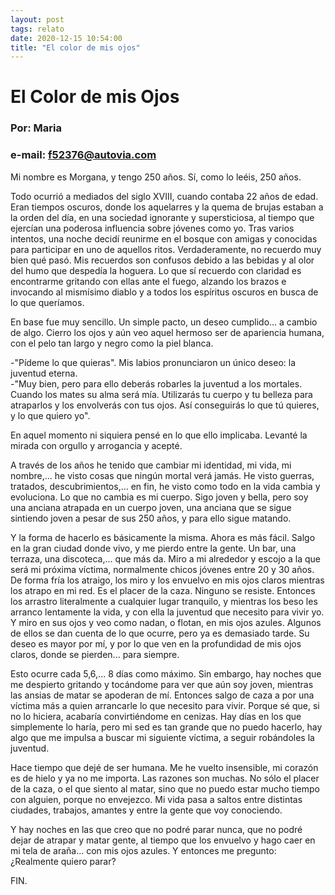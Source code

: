 ```yaml
---
layout: post
tags: relato 
date: 2020-12-15 10:54:00
title: "El color de mis ojos"
---
```

# El Color de mis Ojos

### Por: Maria
### e-mail: f52376@autovia.com
   
   Mi nombre es Morgana, y tengo 250 años. Sí, como lo leéis, 250 años.
   
   Todo ocurrió a mediados del siglo XVIII, cuando contaba 22 años de
   edad. Eran tiempos oscuros, donde los aquelarres y la quema de brujas
   estaban a la orden del día, en una sociedad ignorante y supersticiosa,
   al tiempo que ejercían una poderosa influencia sobre jóvenes como yo.
   Tras varios intentos, una noche decidí reunirme en el bosque con amigas
   y conocidas para participar en uno de aquellos ritos. Verdaderamente,
   no recuerdo muy bien qué pasó. Mis recuerdos son confusos debido a las
   bebidas y al olor del humo que despedía la hoguera. Lo que sí recuerdo
   con claridad es encontrarme gritando con ellas ante el fuego, alzando
   los brazos e invocando al mismísimo diablo y a todos los espíritus
   oscuros en busca de lo que queríamos.
   
   En base fue muy sencillo. Un simple pacto, un deseo cumplido... a
   cambio de algo. Cierro los ojos y aún veo aquel hermoso ser de
   apariencia humana, con el pelo tan largo y negro como la piel blanca.
   
   -"Pídeme lo que quieras". Mis labios pronunciaron un único deseo: la
   juventud eterna.  
   -"Muy bien, pero para ello deberás robarles la juventud a los
   mortales. Cuando los mates su alma será mía. Utilizarás tu cuerpo y tu
   belleza para atraparlos y los envolverás con tus ojos. Así conseguirás
   lo que tú quieres, y lo que quiero yo".
   
   En aquel momento ni siquiera pensé en lo que ello implicaba. Levanté la
   mirada con orgullo y arrogancia y acepté.
   
   A través de los años he tenido que cambiar mi identidad, mi vida, mi
   nombre,... he visto cosas que ningún mortal verá jamás. He visto
   guerras, tratados, descubrimientos,... en fin, he visto como todo en la
   vida cambia y evoluciona. Lo que no cambia es mi cuerpo. Sigo joven y
   bella, pero soy una anciana atrapada en un cuerpo joven, una anciana
   que se sigue sintiendo joven a pesar de sus 250 años, y para ello sigue
   matando.
   
   Y la forma de hacerlo es básicamente la misma. Ahora es más fácil.
   Salgo en la gran ciudad donde vivo, y me pierdo entre la gente. Un bar,
   una terraza, una discoteca,... que más da. Miro a mi alrededor y escojo
   a la que será mi próxima víctima, normalmente chicos jóvenes entre 20 y
   30 años. De forma fría los atraigo, los miro y los envuelvo en mis ojos
   claros mientras los atrapo en mi red. Es el placer de la caza. Ninguno
   se resiste. Entonces los arrastro literalmente a cualquier lugar
   tranquilo, y mientras los beso les arranco lentamente la vida, y con
   ella la juventud que necesito para vivir yo. Y miro en sus ojos y veo
   como nadan, o flotan, en mis ojos azules. Algunos de ellos se dan
   cuenta de lo que ocurre, pero ya es demasiado tarde. Su deseo es mayor
   por mí, y por lo que ven en la profundidad de mis ojos claros, donde se
   pierden... para siempre.
   
   Esto ocurre cada 5,6,... 8 días como máximo. Sin embargo, hay noches
   que me despierto gritando y tocándome para ver que aún soy joven,
   mientras las ansias de matar se apoderan de mí. Entonces salgo de caza
   a por una víctima más a quien arrancarle lo que necesito para vivir.
   Porque sé que, si no lo hiciera, acabaría convirtiéndome en cenizas.
   Hay días en los que simplemente lo haría, pero mi sed es tan grande que
   no puedo hacerlo, hay algo que me impulsa a buscar mi siguiente
   víctima, a seguir robándoles la juventud.
   
   Hace tiempo que dejé de ser humana. Me he vuelto insensible, mi corazón
   es de hielo y ya no me importa. Las razones son muchas. No sólo el
   placer de la caza, o el que siento al matar, sino que no puedo estar
   mucho tiempo con alguien, porque no envejezco. Mi vida pasa a saltos
   entre distintas ciudades, trabajos, amantes y entre la gente que voy
   conociendo.
   
   Y hay noches en las que creo que no podré parar nunca, que no podré
   dejar de atrapar y matar gente, al tiempo que los envuelvo y hago caer
   en mi tela de araña... con mis ojos azules. Y entonces me pregunto:
   ¿Realmente quiero parar?
   
   FIN.